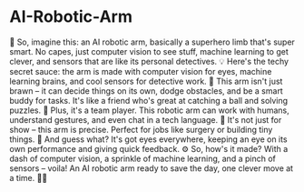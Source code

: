 # AI-Robotic-Arm
🤖 So, imagine this: an AI robotic arm, basically a superhero limb that's super smart. No capes, just computer vision to see stuff, machine learning to get clever, and sensors that are like its personal detectives.
💡 Here's the techy secret sauce: the arm is made with computer vision for eyes, machine learning brains, and cool sensors for detective work.
👾 This arm isn't just brawn – it can decide things on its own, dodge obstacles, and be a smart buddy for tasks. It's like a friend who's great at catching a ball and solving puzzles.
👫 Plus, it's a team player. This robotic arm can work with humans, understand gestures, and even chat in a tech language.
🎯 It's not just for show – this arm is precise. Perfect for jobs like surgery or building tiny things.
👀 And guess what? It's got eyes everywhere, keeping an eye on its own performance and giving quick feedback.
⚙️ So, how's it made? With a dash of computer vision, a sprinkle of machine learning, and a pinch of sensors – voila! An AI robotic arm ready to save the day, one clever move at a time. 🚀💪
